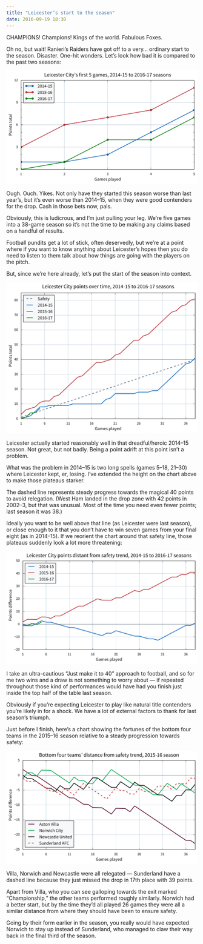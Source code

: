 ```yaml
---
title: "Leicester’s start to the season"
date: 2016-09-19 18:30
---
```


CHAMPIONS! Champions! Kings of the world. Fabulous Foxes.

Oh no, but wait! Ranieri’s Raiders have got off to a very… ordinary start to the season. Disaster. One-hit wonders. Let’s look how bad it is compared to the past two seasons:

<p class="full-width">
    <a href="/images/2016-17_lcfc-first_5_games.svg">
        <img alt="A chart showing Leicester City’s points in the first 5 games, 2014-15 to 2016-17 seasons"
             src="/images/2016-17_lcfc-first_5_games.svg"
             class="no-border">
    </a>
</p>

Ough. Ouch. Yikes. Not only have they started this season worse than last year’s, but it’s even worse than 2014–15, when they were good contenders for the drop. Cash in those bets now, pals.

Obviously, this is ludicrous, and I’m just pulling your leg. We’re five games into a 38-game season so it’s not the time to be making any claims based on a handful of results.

Football pundits get a lot of stick, often deservedly, but we’re at a point where if you want to know anything about Leicester’s hopes then you do need to listen to them talk about how things are going with the players on the pitch.

But, since we’re here already, let’s put the start of the season into context.

<p class="full-width">
    <a href="/images/2016-09-19_lcfc-points_over_time.svg">
        <img alt="A chart showing Leicester City’s points over time in the 2014-15 to 2016-17 seasons"
             src="/images/2016-09-19_lcfc-points_over_time.svg"
             class="no-border">
    </a>
</p>

Leicester actually started reasonably well in that dreadful/heroic 2014–15 season. Not great, but not badly. Being a point adrift at this point isn’t a problem.

What was the problem in 2014–15 is two long spells (games 5–18, 21–30) where Leicester kept, er, losing. I’ve extended the height on the chart above to make those plateaus starker.

The dashed line represents steady progress towards the magical 40 points to avoid relegation. (West Ham landed in the drop zone with 42 points in 2002–3, but that was unusual. Most of the time you need even fewer points; last season it was 38.)

Ideally you want to be well above that line (as Leicester were last season), or close enough to it that you don’t have to win seven games from your final eight (as in 2014–15). If we reorient the chart around that safety line, those plateaus suddenly look a lot more threatening:

<p class="full-width">
    <a href="/images/2016-09-19_lcfc-points_adrift.svg">
        <img alt="A chart showing Leicester City’s distance from the safety trend, 2014-15 to 2016-17 seasons"
             src="/images/2016-09-19_lcfc-points_adrift.svg"
             class="no-border">
    </a>
</p>

I take an ultra-cautious “Just make it to 40” approach to football, and so for me two wins and a draw is not something to worry about — if repeated throughout those kind of performances would have had you finish just inside the top half of the table last season.

Obviously if you’re expecting Leicester to play like natural title contenders you’re likely in for a shock. We have a lot of external factors to thank for last season’s triumph.

Just before I finish, here’s a chart showing the fortunes of the bottom four teams in the 2015–16 season relative to a steady progression towards safety:

<p class="full-width">
    <a href="/images/2016-09-19_lcfc-bottom_4_points_adrift.svg">
        <img alt="A chart showing the bottom four teams’ distance from the safety trend, 2015–16 season"
             src="/images/2016-09-19_lcfc-bottom_4_points_adrift.svg"
             class="no-border">
    </a>
</p>

Villa, Norwich and Newcastle were all relegated — Sunderland have a dashed line because they just missed the drop in 17th place with 39 points.

Apart from Villa, who you can see galloping towards the exit marked “Championship,” the other teams performed roughly similarly. Norwich had a better start, but by the time they’d all played 26 games they were all a similar distance from where they should have been to ensure safety.

Going by their form earlier in the season, you really would have expected Norwich to stay up instead of Sunderland, who managed to claw their way back in the final third of the season.
